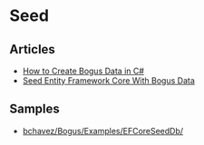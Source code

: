 # Seed

## Articles
- [How to Create Bogus Data in C#](https://jackhiston.com/2017/10/1/how-to-create-bogus-data-in-c/)
- [Seed Entity Framework Core With Bogus Data](https://khalidabuhakmeh.com/seed-entity-framework-core-with-bogus)

## Samples
- [bchavez/Bogus/Examples/EFCoreSeedDb/](https://github.com/bchavez/Bogus/blob/master/Examples/EFCoreSeedDb/)